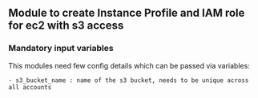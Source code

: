 ## Module to create Instance Profile and IAM role for ec2 with s3 access

### Mandatory input variables

This modules need few config details which can be passed via variables:
```
- s3_bucket_name : name of the s3 bucket, needs to be unique across all accounts
```